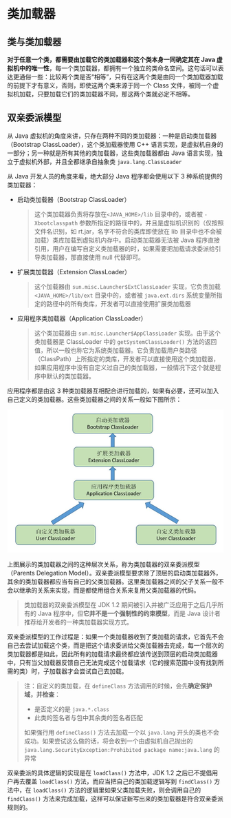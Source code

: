 # 类加载器

## 类与类加载器

**对于任意一个类，都需要由加载它的类加载器和这个类本身一同确定其在 Java 虚拟机中的唯一性**，每一个类加载器，都拥有一个独立的类命名空间。这句话可以表达更通俗一些：比较两个类是否“相等”，只有在这两个类是由同一个类加载器加载的前提下才有意义，否则，即使这两个类来源于同一个 Class 文件，被同一个虚拟机加载，只要加载它们的类加载器不同，那这两个类就必定不相等。

## 双亲委派模型

从 Java 虚拟机的角度来讲，只存在两种不同的类加载器：一种是启动类加载器（Bootstrap ClassLoader），这个类加载器使用 C++ 语言实现，是虚拟机自身的一部分；另一种就是所有其他的类加载器，这些类加载器都由 Java 语言实现，独立于虚拟机外部，并且全都继承自抽象类 `java.lang.ClassLoader`

从 Java 开发人员的角度来看，绝大部分 Java 程序都会使用以下 3 种系统提供的类加载器：

- 启动类加载器（Bootstrap ClassLoader）

  > 这个类加载器负责将存放在`<JAVA_HOME>/lib` 目录中的，或者被 `-Xbootclasspath` 参数所指定的路径中的，并且是虚拟机识别的（仅按照文件名识别，如 rt.jar，名字不符合的类库即使放在 lib 目录中也不会被加载）类库加载到虚拟机内存中。启动类加载器无法被 Java 程序直接引用，用户在编写自定义类加载器的时，如果需要把加载请求委派给引导类加载器，那直接使用 null 代替即可。

- 扩展类加载器（Extension ClassLoader）

  > 这个加载器由 `sun.misc.Launcher$ExtClassLoader` 实现，它负责加载 `<JAVA_HOME>/lib/ext` 目录中的，或者被 `java.ext.dirs` 系统变量所指定的路径中的所有类库，开发者可以直接使用扩展类加载器

- 应用程序类加载器（Application ClassLoader）

  > 这个类加载器由 `sun.misc.Launcher$AppClassLoader` 实现。由于这个类加载器是 ClassLoader 中的 `getSystemClassLoader()` 方法的返回值，所以一般也称它为系统类加载器。它负责加载用户类路径（ClassPath）上所指定的类库，开发者可以直接使用这个类加载器，如果应用程序中没有自定义过自己的类加载器，一般情况下这个就是程序中默认的类加载器。

应用程序都是由这 3 种类加载器互相配合进行加载的，如果有必要，还可以加入自己定义的类加载器。这些类加载器之间的关系一般如下图所示：

![img](images/20160506184936657)

上图展示的类加载器之间的这种层次关系，称为类加载器的双亲委派模型（Parents Delegation Model）。双亲委派模型要求除了顶层的启动类加载器外，其余的类加载器都应当有自己的父类加载器。这里类加载器之间的父子关系一般不会以继承的关系来实现，而是都使用组合关系来复用父类加载器的代码。

> 类加载器的双亲委派模型在 JDK 1.2 期间被引入并被广泛应用于之后几乎所有的 Java 程序中，但**它并不是一个强制性的约束模型**，而是 Java 设计者推荐给开发者的一种类加载器实现方式。

双亲委派模型的工作过程是：如果一个类加载器收到了类加载的请求，它首先不会自己去尝试加载这个类，而是把这个请求委派给父类加载器去完成，每一个层次的类加载器都是如此，因此所有的加载请求最终都应该传送到顶层的启动类加载器中，只有当父加载器反馈自己无法完成这个加载请求（它的搜索范围中没有找到所需的类）时，子加载器才会尝试自己去加载。

> 注：自定义的类加载，在 `defineClass` 方法调用的时候，会先**确定保护域，并检查**：
>
> - 是否定义的是 `java.*.class`
> - 此类的签名者与包中其余类的签名者匹配
>
> 如果强行用 `defineClass()` 方法去加载一个以 `java.lang` 开头的类也不会成功。如果尝试这么做的话，将会收到一个由虚拟机自己抛出的 `java.lang.SecurityException:Prohibited package name:java.lang` 的异常 

双亲委派的具体逻辑的实现是在 `loadClass()` 方法中，JDK 1.2 之后已不提倡用户再去覆盖 `loadClass()` 方法，而应当把自己的类加载逻辑写到 `findClass()` 方法中，在 `loadClass()` 方法的逻辑里如果父类加载失败，则会调用自己的 `findClass()` 方法来完成加载，这样可以保证新写出来的类加载器是符合双亲委派规则的。